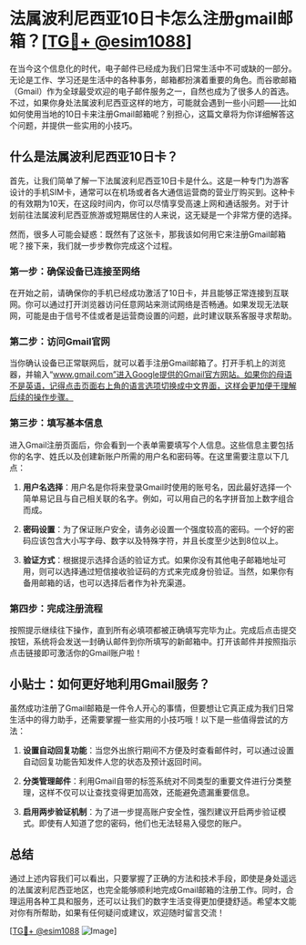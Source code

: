 # 法属波利尼西亚10日卡怎么注册gmail邮箱？[[TG💪+ @esim1088](https://t.me/s/esim1088)]

在当今这个信息化的时代，电子邮件已经成为我们日常生活中不可或缺的一部分。无论是工作、学习还是生活中的各种事务，邮箱都扮演着重要的角色。而谷歌邮箱（Gmail）作为全球最受欢迎的电子邮件服务之一，自然也成为了很多人的首选。不过，如果你身处法属波利尼西亚这样的地方，可能就会遇到一些小问题——比如如何使用当地的10日卡来注册Gmail邮箱呢？别担心，这篇文章将为你详细解答这个问题，并提供一些实用的小技巧。

## 什么是法属波利尼西亚10日卡？

首先，让我们简单了解一下法属波利尼西亚10日卡是什么。这是一种专门为游客设计的手机SIM卡，通常可以在机场或者各大通信运营商的营业厅购买到。这种卡的有效期为10天，在这段时间内，你可以尽情享受高速上网和通话服务。对于计划前往法属波利尼西亚旅游或短期居住的人来说，这无疑是一个非常方便的选择。

然而，很多人可能会疑惑：既然有了这张卡，那我该如何用它来注册Gmail邮箱呢？接下来，我们就一步步教你完成这个过程。

### 第一步：确保设备已连接至网络

在开始之前，请确保你的手机已经成功激活了10日卡，并且能够正常连接到互联网。你可以通过打开浏览器访问任意网站来测试网络是否畅通。如果发现无法联网，可能是由于信号不佳或者是运营商设置的问题，此时建议联系客服寻求帮助。

### 第二步：访问Gmail官网

当你确认设备已正常联网后，就可以着手注册Gmail邮箱了。打开手机上的浏览器，并输入“www.gmail.com”进入Google提供的Gmail官方网站。如果你的母语不是英语，记得点击页面右上角的语言选项切换成中文界面，这样会更加便于理解后续的操作步骤。

### 第三步：填写基本信息

进入Gmail注册页面后，你会看到一个表单需要填写个人信息。这些信息主要包括你的名字、姓氏以及创建新账户所需的用户名和密码等。在这里需要注意以下几点：

1. **用户名选择**：用户名是你将来登录Gmail时使用的账号名，因此最好选择一个简单易记且与自己相关联的名字。例如，可以用自己的名字拼音加上数字组合而成。
   
2. **密码设置**：为了保证账户安全，请务必设置一个强度较高的密码。一个好的密码应该包含大小写字母、数字以及特殊字符，并且长度至少达到8位以上。

3. **验证方式**：根据提示选择合适的验证方式。如果你没有其他电子邮箱地址可用，则可以选择通过短信接收验证码的方式来完成身份验证。当然，如果你有备用邮箱的话，也可以选择后者作为补充渠道。

### 第四步：完成注册流程

按照提示继续往下操作，直到所有必填项都被正确填写完毕为止。完成后点击提交按钮，系统将会发送一封确认邮件到你所填写的新邮箱中。打开该邮件并按照指示点击链接即可激活你的Gmail账户啦！

## 小贴士：如何更好地利用Gmail服务？

虽然成功注册了Gmail邮箱是一件令人开心的事情，但要想让它真正成为我们日常生活中的得力助手，还需要掌握一些实用的小技巧哦！以下是一些值得尝试的方法：

1. **设置自动回复功能**：当您外出旅行期间不方便及时查看邮件时，可以通过设置自动回复功能告知发件人您的状态及预计返回时间。
   
2. **分类管理邮件**：利用Gmail自带的标签系统对不同类型的重要文件进行分类整理，这样不仅可以让查找变得更加高效，还能避免遗漏重要信息。
   
3. **启用两步验证机制**：为了进一步提高账户安全性，强烈建议开启两步验证模式。即使有人知道了您的密码，他们也无法轻易入侵您的账户。

## 总结

通过上述内容我们可以看出，只要掌握了正确的方法和技术手段，即使是身处遥远的法属波利尼西亚地区，也完全能够顺利地完成Gmail邮箱的注册工作。同时，合理运用各种工具和服务，还可以让我们的数字生活变得更加便捷舒适。希望本文能对你有所帮助，如果有任何疑问或建议，欢迎随时留言交流！

[[TG💪+ @esim1088](https://t.me/s/esim1088) ![Image](https://i.postimg.cc/4NQfJmqS/Snipaste-2025-05-13-00-14-12.png)]